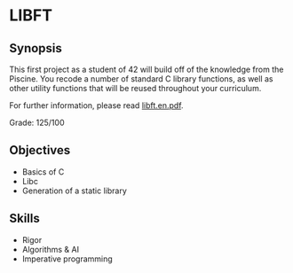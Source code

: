 # LIBFT

## Synopsis
This first project as a student of 42 will build off of the knowledge from the Piscine. You recode a number of standard C library functions, as well as other utility functions that will be reused throughout your curriculum.

For further information, please read [libft.en.pdf](https://github.com/acoulomb/Libft42/blob/master/libft.en.pdf).

Grade: 125/100

## Objectives
- Basics of C 
- Libc 
- Generation of a static library 

## Skills
- Rigor 
- Algorithms & AI 
- Imperative programming 
